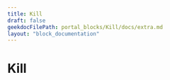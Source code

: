 ```yaml
---
title: Kill
draft: false
geekdocFilePath: portal_blocks/Kill/docs/extra.md
layout: "block_documentation"
---
```

# Kill